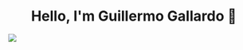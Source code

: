 <div align="center">
<h1 align="center">Hello, I'm Guillermo Gallardo 👋</h1>
</div>
<img src="[https://i.imgur.com/weNbhGZ.png](https://www.xtrafondos.com/wallpapers/resized/programacion-computadora-y-lentes-10837.jpg?s=large">

<!--
**GuillermoGallardo1998/GuillermoGallardo1998** is a ✨ _special_ ✨ repository because its `README.md` (this file) appears on your GitHub profile.

Here are some ideas to get you started:

- 🔭 I’m currently working on ...
- 🌱 I’m currently learning ...
- 👯 I’m looking to collaborate on ...
- 🤔 I’m looking for help with ...
- 💬 Ask me about ...
- 📫 How to reach me: ...
- 😄 Pronouns: ...
- ⚡ Fun fact: ...
-->
